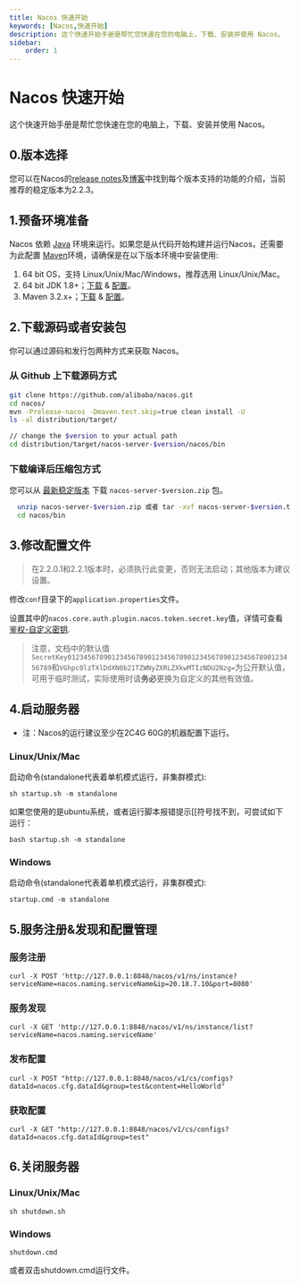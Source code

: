 ```yaml
---
title: Nacos 快速开始
keywords: [Nacos,快速开始]
description: 这个快速开始手册是帮忙您快速在您的电脑上，下载、安装并使用 Nacos。
sidebar:
    order: 1
---
```


# Nacos 快速开始

这个快速开始手册是帮忙您快速在您的电脑上，下载、安装并使用 Nacos。

## 0.版本选择
您可以在Nacos的[release notes](https://github.com/alibaba/nacos/releases)及[博客](https://nacos.io/zh-cn/blog/index.html)中找到每个版本支持的功能的介绍，当前推荐的稳定版本为2.2.3。

## 1.预备环境准备

Nacos 依赖 [Java](https://docs.oracle.com/cd/E19182-01/820-7851/inst_cli_jdk_javahome_t/) 环境来运行。如果您是从代码开始构建并运行Nacos，还需要为此配置 [Maven](https://maven.apache.org/index.html)环境，请确保是在以下版本环境中安装使用:

1. 64 bit OS，支持 Linux/Unix/Mac/Windows，推荐选用 Linux/Unix/Mac。
2. 64 bit JDK 1.8+；[下载](http://www.oracle.com/technetwork/java/javase/downloads/jdk8-downloads-2133151.html) & [配置](https://docs.oracle.com/cd/E19182-01/820-7851/inst_cli_jdk_javahome_t/)。
3. Maven 3.2.x+；[下载](https://maven.apache.org/download.cgi) & [配置](https://maven.apache.org/settings.html)。

## 2.下载源码或者安装包

你可以通过源码和发行包两种方式来获取 Nacos。

### 从 Github 上下载源码方式

```bash
git clone https://github.com/alibaba/nacos.git
cd nacos/
mvn -Prelease-nacos -Dmaven.test.skip=true clean install -U  
ls -al distribution/target/

// change the $version to your actual path
cd distribution/target/nacos-server-$version/nacos/bin

```
  
### 下载编译后压缩包方式

您可以从 [最新稳定版本](https://github.com/alibaba/nacos/releases) 下载 `nacos-server-$version.zip` 包。


```bash
  unzip nacos-server-$version.zip 或者 tar -xvf nacos-server-$version.tar.gz
  cd nacos/bin
```  

## 3.修改配置文件

> 在2.2.0.1和2.2.1版本时，必须执行此变更，否则无法启动；其他版本为建议设置。

修改`conf`目录下的`application.properties`文件。

设置其中的`nacos.core.auth.plugin.nacos.token.secret.key`值，详情可查看[鉴权-自定义密钥](../plugin/auth-plugin.md).

> 注意，文档中的默认值`SecretKey012345678901234567890123456789012345678901234567890123456789`和`VGhpc0lzTXlDdXN0b21TZWNyZXRLZXkwMTIzNDU2Nzg=`为公开默认值，可用于临时测试，实际使用时请**务必**更换为自定义的其他有效值。

## 4.启动服务器

* 注：Nacos的运行建议至少在2C4G 60G的机器配置下运行。

### Linux/Unix/Mac 

启动命令(standalone代表着单机模式运行，非集群模式):

`sh startup.sh -m standalone`

如果您使用的是ubuntu系统，或者运行脚本报错提示[[符号找不到，可尝试如下运行：

`bash startup.sh -m standalone`

### Windows

启动命令(standalone代表着单机模式运行，非集群模式):

`startup.cmd -m standalone`

## 5.服务注册&发现和配置管理

### 服务注册

`curl -X POST 'http://127.0.0.1:8848/nacos/v1/ns/instance?serviceName=nacos.naming.serviceName&ip=20.18.7.10&port=8080'`

### 服务发现

`curl -X GET 'http://127.0.0.1:8848/nacos/v1/ns/instance/list?serviceName=nacos.naming.serviceName'`

### 发布配置

`curl -X POST "http://127.0.0.1:8848/nacos/v1/cs/configs?dataId=nacos.cfg.dataId&group=test&content=HelloWorld"`

### 获取配置

`curl -X GET "http://127.0.0.1:8848/nacos/v1/cs/configs?dataId=nacos.cfg.dataId&group=test"`

## 6.关闭服务器

### Linux/Unix/Mac 

`sh shutdown.sh`

### Windows

`shutdown.cmd`

或者双击shutdown.cmd运行文件。
